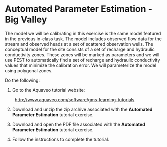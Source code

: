 # Automated Parameter Estimation - Big Valley

The model we will be calibrating in this exercise is the same model featured in the previous in-class task. The model includes observed flow data for the stream and observed heads at a set of scattered observation wells. The conceptual model for the site consists of a set of recharge and hydraulic conductivity zones. These zones will be marked as parameters and we will use PEST to automatically find a set of recharge and hydraulic conductivity values that minimize the calibration error. We will parameterize the model using polygonal zones.

Do the following:

1) Go to the Aquaveo tutorial website:

&nbsp;&nbsp;&nbsp;&nbsp;&nbsp;&nbsp;&nbsp;&nbsp;[<u>http://www.aquaveo.com/software/gms-learning-tutorials</u>](https://byu-ce547.readthedocs.io/en/latest/unit3/03_study_pt3/learning-tutorials.htm)

2) Download and unzip the zip archive associated with the **Automated Parameter Estimation** tutorial exercise.

3) Download and open the PDF file associated with the **Automated Parameter Estimation** tutorial exercise.

4) Follow the instructions to complete the tutorial.